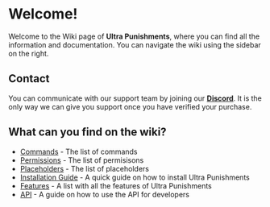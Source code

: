 # Welcome!
Welcome to the Wiki page of **Ultra Punishments**, where you can find all the information and documentation. You can navigate the wiki using the sidebar on the right.
<br>

## Contact
You can communicate with our support team by joining our **[Discord](https://discord.gg/3JuHDm8)**. It is the only way we can give you support once you have verified your purchase.
<br>

## What can you find on the wiki?
- [Commands](./overview/commands) - The list of commands
- [Permissions](./overview/permissions) - The list of permisisons
- [Placeholders](./overview/placeholders) - The list of placeholders
- [Installation Guide](./installation) - A quick guide on how to install Ultra Punishments
- [Features](./features) - A list with all the features of Ultra Punishments
- [API](./api) - A guide on how to use the API for developers
